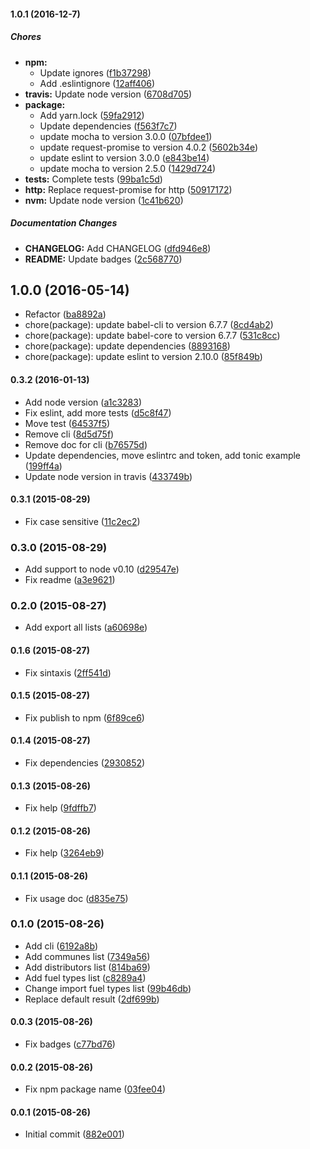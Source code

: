 #### 1.0.1 (2016-12-7)

##### Chores

* **npm:**
  * Update ignores ([f1b37298](https://github.com/lgaticaq/node-cne/commit/f1b3729854f05e34dbba42f91be3d1ae0d3a1871))
  * Add .eslintignore ([12aff406](https://github.com/lgaticaq/node-cne/commit/12aff406dbbff61653969b385f8fd8c7e7ed7cbb))
* **travis:** Update node version ([6708d705](https://github.com/lgaticaq/node-cne/commit/6708d7053f3a40ef5fe86b7795ccba5d1787d4dc))
* **package:**
  * Add yarn.lock ([59fa2912](https://github.com/lgaticaq/node-cne/commit/59fa29120cdca2734bf945aaa9cc0ce5c9ce389f))
  * Update dependencies ([f563f7c7](https://github.com/lgaticaq/node-cne/commit/f563f7c744f2b6c95885c03dc0e50d1bfd986e86))
  * update mocha to version 3.0.0 ([07bfdee1](https://github.com/lgaticaq/node-cne/commit/07bfdee1e195db113a5d84445357b8b3aeb3d2ee))
  * update request-promise to version 4.0.2 ([5602b34e](https://github.com/lgaticaq/node-cne/commit/5602b34eaa252498e9951c8e61fc774f389dc543))
  * update eslint to version 3.0.0 ([e843be14](https://github.com/lgaticaq/node-cne/commit/e843be14fdfbc69c14d85323c9c47a3b2a5017e6))
  * update mocha to version 2.5.0 ([1429d724](https://github.com/lgaticaq/node-cne/commit/1429d72466c4f2fc6f53465f91ff8a109e99021b))
* **tests:** Complete tests ([99ba1c5d](https://github.com/lgaticaq/node-cne/commit/99ba1c5d2b3108319a01357c500041f76cac8665))
* **http:** Replace request-promise for http ([50917172](https://github.com/lgaticaq/node-cne/commit/509171721b50348c7a09aefc287eef1342744fb4))
* **nvm:** Update node version ([1c41b620](https://github.com/lgaticaq/node-cne/commit/1c41b620b9b4cdbe3182bb8a7999c0567c8dad65))

##### Documentation Changes

* **CHANGELOG:** Add CHANGELOG ([dfd946e8](https://github.com/lgaticaq/node-cne/commit/dfd946e8e7f3227f750a6506eae525b649926235))
* **README:** Update badges ([2c568770](https://github.com/lgaticaq/node-cne/commit/2c5687707992497d41eb326bd1bec9f4ffa543b0))

## 1.0.0 (2016-05-14)

* Refactor ([ba8892a](https://github.com/lgaticaq/node-cne/commit/ba8892a))
* chore(package): update babel-cli to version 6.7.7 ([8cd4ab2](https://github.com/lgaticaq/node-cne/commit/8cd4ab2))
* chore(package): update babel-core to version 6.7.7 ([531c8cc](https://github.com/lgaticaq/node-cne/commit/531c8cc))
* chore(package): update dependencies ([8893168](https://github.com/lgaticaq/node-cne/commit/8893168))
* chore(package): update eslint to version 2.10.0 ([85f849b](https://github.com/lgaticaq/node-cne/commit/85f849b))

#### 0.3.2 (2016-01-13)

* Add node version ([a1c3283](https://github.com/lgaticaq/node-cne/commit/a1c3283))
* Fix eslint, add more tests ([d5c8f47](https://github.com/lgaticaq/node-cne/commit/d5c8f47))
* Move test ([64537f5](https://github.com/lgaticaq/node-cne/commit/64537f5))
* Remove cli ([8d5d75f](https://github.com/lgaticaq/node-cne/commit/8d5d75f))
* Remove doc for cli ([b76575d](https://github.com/lgaticaq/node-cne/commit/b76575d))
* Update dependencies, move eslintrc and token, add tonic example ([199ff4a](https://github.com/lgaticaq/node-cne/commit/199ff4a))
* Update node version in travis ([433749b](https://github.com/lgaticaq/node-cne/commit/433749b))

#### 0.3.1 (2015-08-29)

* Fix case sensitive ([11c2ec2](https://github.com/lgaticaq/node-cne/commit/11c2ec2))

### 0.3.0 (2015-08-29)

* Add support to node v0.10 ([d29547e](https://github.com/lgaticaq/node-cne/commit/d29547e))
* Fix readme ([a3e9621](https://github.com/lgaticaq/node-cne/commit/a3e9621))

### 0.2.0 (2015-08-27)

* Add export all lists ([a60698e](https://github.com/lgaticaq/node-cne/commit/a60698e))

#### 0.1.6 (2015-08-27)

* Fix sintaxis ([2ff541d](https://github.com/lgaticaq/node-cne/commit/2ff541d))

#### 0.1.5 (2015-08-27)

* Fix publish to npm ([6f89ce6](https://github.com/lgaticaq/node-cne/commit/6f89ce6))

#### 0.1.4 (2015-08-27)

* Fix dependencies ([2930852](https://github.com/lgaticaq/node-cne/commit/2930852))

#### 0.1.3 (2015-08-26)

* Fix help ([9fdffb7](https://github.com/lgaticaq/node-cne/commit/9fdffb7))

#### 0.1.2 (2015-08-26)

* Fix help ([3264eb9](https://github.com/lgaticaq/node-cne/commit/3264eb9))

#### 0.1.1 (2015-08-26)

* Fix usage doc ([d835e75](https://github.com/lgaticaq/node-cne/commit/d835e75))

### 0.1.0 (2015-08-26)

* Add cli ([6192a8b](https://github.com/lgaticaq/node-cne/commit/6192a8b))
* Add communes list ([7349a56](https://github.com/lgaticaq/node-cne/commit/7349a56))
* Add distributors list ([814ba69](https://github.com/lgaticaq/node-cne/commit/814ba69))
* Add fuel types list ([c8289a4](https://github.com/lgaticaq/node-cne/commit/c8289a4))
* Change import fuel types list ([99b46db](https://github.com/lgaticaq/node-cne/commit/99b46db))
* Replace default result ([2df699b](https://github.com/lgaticaq/node-cne/commit/2df699b))

#### 0.0.3 (2015-08-26)

* Fix badges ([c77bd76](https://github.com/lgaticaq/node-cne/commit/c77bd76))

#### 0.0.2 (2015-08-26)

* Fix npm package name ([03fee04](https://github.com/lgaticaq/node-cne/commit/03fee04))

#### 0.0.1 (2015-08-26)

* Initial commit ([882e001](https://github.com/lgaticaq/node-cne/commit/882e001))
